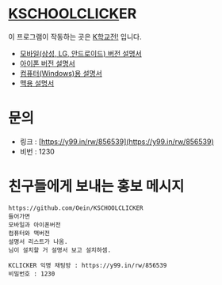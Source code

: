 # [KSCHOOLCLICK](https://kschoolclick.netlify.app/)ER

이 프로그램이 작동하는 곳은 [K학교전!](https://kschoolclick.netlify.app/) 입니다.

 - [모바일(삼성, LG, 안드로이드) 버전 설명서](https://github.com/Oein/KSCHOOLCLICKER/blob/main/README_m.md)
 - [아이폰 버전 설명서](https://github.com/Oein/KSCHOOLCLICKER/blob/main/README_i.md)
 - [컴퓨터(Windows)용 설명서](https://github.com/Oein/KSCHOOLCLICKER/blob/main/README_w.md)
 - [맥용 설명서](https://github.com/Oein/KSCHOOLCLICKER/blob/main/README_a.md)
 
# 문의

 - 링크 : [https://y99.in/rw/856539](https://y99.in/rw/856539)
 - 비번 : 1230

# 친구들에게 보내는 홍보 메시지

```
https://github.com/Oein/KSCHOOLCLICKER 
들어가면 
모바일과 아이폰버전 
컴퓨터와 맥버전
설명서 리스트가 나옴.
님이 설치할 거 설명서 보고 설치하셈.

KCLICKER 익명 채팅방 : https://y99.in/rw/856539
비밀번호 : 1230
```
